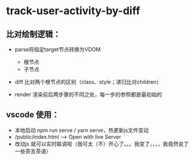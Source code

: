 # track-user-activity-by-diff

## 比对绘制逻辑：
  * parse将指定target节点转换为VDOM
    * 根节点
    * 子节点

  * diff 比对两个根节点的区别（class、style；递归比对children）

  * render 渲染前后两步骤的不同之处，每一步的参照都是最初始的

## vscode 使用：
  * 本地启动 npm run serve / yarn serve，热更新js文件变动
  * /public/index.html --> Open with live Server
  * 改动js 就可以实时联调啦（我可太（不）开心了。。。我变了，，，，我竟然说了一些茶言茶语）
